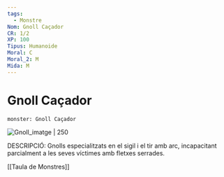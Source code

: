 ```yaml
---
tags:
  - Monstre
Nom: Gnoll Caçador
CR: 1/2
XP: 100
Tipus: Humanoide
Moral: C
Moral_2: M
Mida: M
---
```

# Gnoll Caçador

```statblock
monster: Gnoll Caçador
```

![Gnoll_imatge | 250](https://static.wikia.nocookie.net/forgottenrealms/images/1/17/Gnoll-5e.png/revision/latest?cb=20171011030355)

DESCRIPCIÓ: 
Gnolls especialitzats en el sigil i el tir amb arc, incapacitant parcialment a les seves víctimes amb fletxes serrades.

[[Taula de Monstres]]